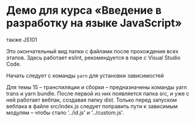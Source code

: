 # Демо для курса «Введение в разработку на языке JavaScript»

также JS101

Это окончательный вид папки с файлами после прохождения всех этапов. Здесь работает eslint, рекомендуется в паре с Visual Studio Code.

Начать следует с команды ```yarn``` для установки зависимостей

Для темы 15 – транспиляции и сборки – предназначены команды yarn trans и yarn bundle. После первой из них появляется папка src, и уже с ней работает вебпак, создавая папку dist. Только перед запуском вебпака в файле src/index.js следует поправить пути к зависимым модулям – чтобы стало '../id.js' и '../custom.js'.
